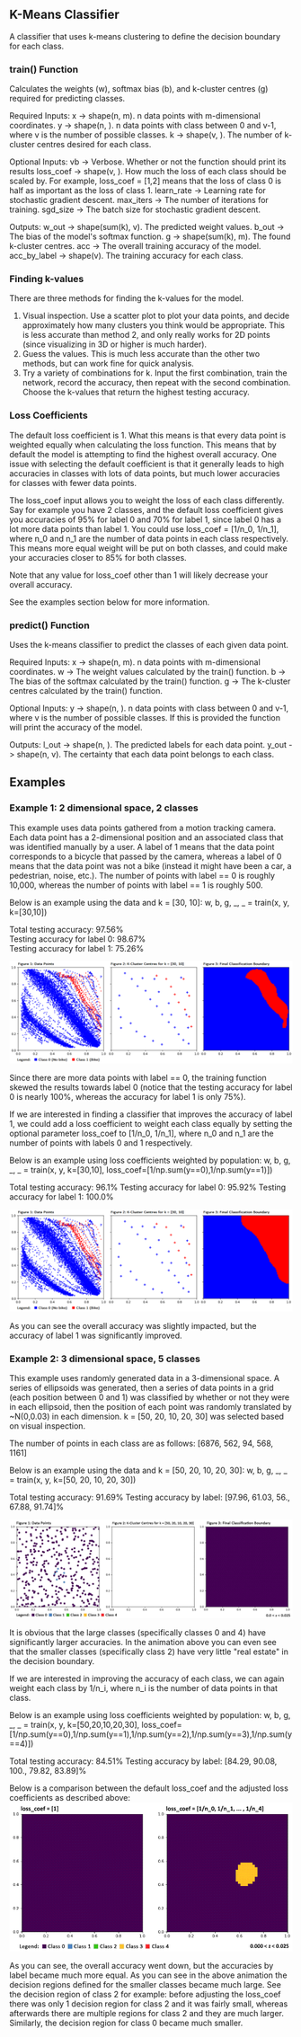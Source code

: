 ## K-Means Classifier
A classifier that uses k-means clustering to define the decision boundary for each class.

### train() Function
Calculates the weights (w), softmax bias (b), and k-cluster centres (g) required for predicting classes.

Required Inputs: 
    x -> shape(n, m). n data points with m-dimensional coordinates.
    y -> shape(n, ). n data points with class between 0 and v-1, where v is the 
            number of possible classes.
    k -> shape(v, ). The number of k-cluster centres desired for each class.

Optional Inputs:
    vb -> Verbose. Whether or not the function should print its results
    loss_coef ->  shape(v, ). How much the loss of each class should 
            be scaled by. For example, loss_coef = [1,2] means that the loss 
            of class 0 is half as important as the loss of class 1.
    learn_rate -> Learning rate for stochastic gradient descent.
    max_iters -> The number of iterations for training.
    sgd_size -> The batch size for stochastic gradient descent.

Outputs:
    w_out -> shape(sum(k), v). The predicted weight values.
    b_out -> The bias of the model's softmax function.
    g -> shape(sum(k), m). The found k-cluster centres.
    acc -> The overall training accuracy of the model.
    acc_by_label -> shape(v). The training accuracy for each class.
      
### Finding k-values
There are three methods for finding the k-values for the model. 
1) Visual inspection. Use a scatter plot to plot your data points, and decide approximately how many clusters you think would be appropriate. This is less accurate than method 2, and only really works for 2D points (since visualizing in 3D or higher is much harder).
2) Guess the values. This is much less accurate than the other two methods, but can work fine for quick analysis.
3) Try a variety of combinations for k. Input the first combination, train the network, record the accuracy, then repeat with the second combination. Choose the k-values that return the highest testing accuracy. 

### Loss Coefficients
The default loss coefficient is 1. What this means is that every data point is weighted equally when calculating the loss function. This means that by default the model is attempting to find the highest overall accuracy. One issue with selecting the default coefficient is that it generally leads to high accuracies in classes with lots of data points, but much lower accuracies for classes with fewer data points. 

The loss_coef input allows you to weight the loss of each class differently. Say for example you have 2 classes, and the default loss coefficient gives you accuracies of 95% for label 0 and 70% for label 1, since label 0 has a lot more data points than label 1. You could use loss_coef = [1/n_0, 1/n_1], where n_0 and n_1 are the number of data points in each class respectively. This means more equal weight will be put on both classes, and could make your accuracies closer to 85% for both classes. 

Note that any value for loss_coef other than 1 will likely decrease your overall accuracy. 

See the examples section below for more information.

### predict() Function
Uses the k-means classifier to predict the classes of each given data point. 

Required Inputs: 
    x -> shape(n, m). n data points with m-dimensional coordinates.
    w -> The weight values calculated by the train() function.
    b -> The bias of the softmax calculated by the train() function.
    g -> The k-cluster centres calculated by the train() function.
        
Optional Inputs:
    y -> shape(n, ). n data points with class between 0 and v-1, where v is the 
            number of possible classes. If this is provided the function will print
            the accuracy of the model.

Outputs:
    l_out -> shape(n, ). The predicted labels for each data point.
    y_out -> shape(n, v). The certainty that each data point belongs to each class.
   
## Examples
### Example 1: 2 dimensional space, 2 classes
This example uses data points gathered from a motion tracking camera. Each data point has a 2-dimensional position and an associated class that was identified manually by a user. A label of 1 means that the data point corresponds to a bicycle that passed by the camera, whereas a label of 0 means that the data point was not a bike (instead it might have been a car, a pedestrian, noise, etc.). The number of points with label == 0 is roughly 10,000, whereas the number of points with label == 1 is roughly 500.

Below is an example using the data and k = [30, 10]:
w, b, g, _, _ = train(x, y, k=[30,10])

Total testing accuracy: 97.56% <br>
Testing accuracy for label 0: 98.67% <br>
Testing accuracy for label 1: 75.26% <br>

<img src="images/example_0.png?raw=true"/>

Since there are more data points with label == 0, the training function skewed the results towards label 0 (notice that the testing accuracy for label 0 is nearly 100%, whereas the accuracy for label 1 is only 75%). 

If we are interested in finding a classifier that improves the accuracy of label 1, we could add a loss coefficient to weight each class equally by setting the optional parameter loss_coef to [1/n_0, 1/n_1], where n_0 and n_1 are the number of points with labels 0 and 1 respectively. 

Below is an example using loss coefficients weighted by population:
w, b, g, _, _ = train(x, y, k=[30,10], loss_coef=[1/np.sum(y==0),1/np.sum(y==1)])

Total testing accuracy: 96.1%
Testing accuracy for label 0: 95.92%
Testing accuracy for label 1: 100.0%

<img src="images/example_1.png?raw=true"/>

As you can see the overall accuracy was slightly impacted, but the accuracy of label 1 was significantly improved. 

### Example 2: 3 dimensional space, 5 classes
This example uses randomly generated data in a 3-dimensional space. A series of ellipsoids was generated, then a series of data points in a grid (each position between 0 and 1) was classified by whether or not they were in each ellipsoid, then the position of each point was randomly translated by ~N(0,0.03) in each dimension. k = [50, 20, 10, 20, 30] was selected based on visual inspection. 

The number of points in each class are as follows: [6876, 562, 94, 568, 1161]

Below is an example using the data and k = [50, 20, 10, 20, 30]:
w, b, g, _, _ = train(x, y, k=[50, 20, 10, 20, 30])

Total testing accuracy: 91.69%
Testing accuracy by label: [97.96, 61.03, 56., 67.88, 91.74]%

<img src="images/example_2.gif?raw=true"/>

It is obvious that the large classes (specifically classes 0 and 4) have significantly larger accuracies. In the animation above you can even see that the smaller classes (specifically class 2) have very little "real estate" in the decision boundary. 

If we are interested in improving the accuracy of each class, we can again weight each class by 1/n_i, where n_i is the number of data points in that class. 

Below is an example using loss coefficients weighted by population:
w, b, g, _, _ = train(x, y, k=[50,20,10,20,30], loss_coef=[1/np.sum(y==0),1/np.sum(y==1),1/np.sum(y==2),1/np.sum(y==3),1/np.sum(y==4)])

Total testing accuracy: 84.51%
Testing accuracy by label: [84.29, 90.08, 100., 79.82, 83.89]%

Below is a comparison between the default loss_coef and the adjusted loss coefficients as described above:
<img src="images/example_3.gif?raw=true"/>

As you can see, the overall accuracy went down, but the accuracies by label became much more equal. As you can see in the above animation the decision regions defined for the smaller classes became much large. See the decision region of class 2 for example: before adjusting the loss_coef there was only 1 decision region for class 2 and it was fairly small, whereas afterwards there are multiple regions for class 2 and they are much larger. Similarly, the decision region for class 0 became much smaller. 
